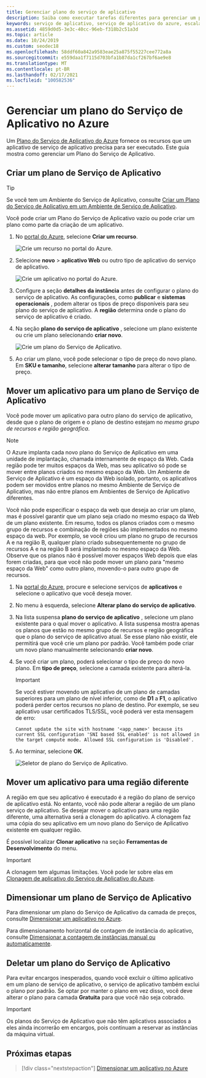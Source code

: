 ```yaml
---
title: Gerenciar plano do serviço de aplicativo
description: Saiba como executar tarefas diferentes para gerenciar um plano do serviço de aplicativo, como criar, mover, dimensionar e excluir.
keywords: serviço de aplicativo, serviço de aplicativo do azure, escala, escalonável, plano de serviço de aplicativo, trocar, criar, gerenciar, gerenciamento
ms.assetid: 4859d0d5-3e3c-40cc-96eb-f318b2c51a3d
ms.topic: article
ms.date: 10/24/2019
ms.custom: seodec18
ms.openlocfilehash: 58ddf60a842a9583eae25a875f55227cee772a8a
ms.sourcegitcommit: e559daa1f7115d703bfa1b87da1cf267bf6ae9e8
ms.translationtype: MT
ms.contentlocale: pt-BR
ms.lasthandoff: 02/17/2021
ms.locfileid: "100582536"
---
```

# <a name="manage-an-app-service-plan-in-azure"></a>Gerenciar um plano do Serviço de Aplicativo no Azure

Um [Plano do Serviço de Aplicativo do Azure](overview-hosting-plans.md) fornece os recursos que um aplicativo de serviço de aplicativo precisa para ser executado. Este guia mostra como gerenciar um Plano do Serviço de Aplicativo.

## <a name="create-an-app-service-plan"></a>Criar um plano de Serviço de Aplicativo

> [!TIP]
> Se você tem um Ambiente do Serviço de Aplicativo, consulte [Criar um Plano do Serviço de Aplicativo em um Ambiente de Serviço de Aplicativo](environment/app-service-web-how-to-create-a-web-app-in-an-ase.md#createplan).

Você pode criar um Plano do Serviço de Aplicativo vazio ou pode criar um plano como parte da criação de um aplicativo.

1. No [portal do Azure](https://portal.azure.com), selecione **Criar um recurso**.

   ![Crie um recurso no portal do Azure.][createResource] 

1. Selecione **novo**  >  **aplicativo Web** ou outro tipo de aplicativo do serviço de aplicativo.

   ![Crie um aplicativo no portal do Azure.][createWebApp] 

2. Configure a seção **detalhes da instância** antes de configurar o plano do serviço de aplicativo. As configurações, como **publicar** e **sistemas operacionais** , podem alterar os tipos de preço disponíveis para seu plano do serviço de aplicativo. A **região** determina onde o plano do serviço de aplicativo é criado. 
   
3. Na seção **plano do serviço de aplicativo** , selecione um plano existente ou crie um plano selecionando **criar novo**.

   ![Crie um plano do Serviço de Aplicativo.][createASP] 

4. Ao criar um plano, você pode selecionar o tipo de preço do novo plano. Em **SKU e tamanho**, selecione **alterar tamanho** para alterar o tipo de preço. 

<a name="move"></a>

## <a name="move-an-app-to-another-app-service-plan"></a>Mover um aplicativo para um plano de Serviço de Aplicativo

Você pode mover um aplicativo para outro plano do serviço de aplicativo, desde que o plano de origem e o plano de destino estejam no _mesmo grupo de recursos e região geográfica_.

> [!NOTE]
> O Azure implanta cada novo plano do Serviço de Aplicativo em uma unidade de implantação, chamada internamente de espaço da Web. Cada região pode ter muitos espaços da Web, mas seu aplicativo só pode se mover entre planos criados no mesmo espaço da Web. Um Ambiente de Serviço de Aplicativo é um espaço da Web isolado, portanto, os aplicativos podem ser movidos entre planos no mesmo Ambiente de Serviço de Aplicativo, mas não entre planos em Ambientes de Serviço de Aplicativo diferentes.
>
> Você não pode especificar o espaço da web que deseja ao criar um plano, mas é possível garantir que um plano seja criado no mesmo espaço da Web de um plano existente. Em resumo, todos os planos criados com o mesmo grupo de recursos e combinação de regiões são implementados no mesmo espaço da web. Por exemplo, se você criou um plano no grupo de recursos A e na região B, qualquer plano criado subsequentemente no grupo de recursos A e na região B será implantado no mesmo espaço da Web. Observe que os planos não é possível mover espaços Web depois que elas forem criadas, para que você não pode mover um plano para "mesmo espaço da Web" como outro plano, movendo-o para outro grupo de recursos.
> 

1. Na [portal do Azure](https://portal.azure.com), procure e selecione serviços de **aplicativos** e selecione o aplicativo que você deseja mover.

2. No menu à esquerda, selecione **Alterar plano do serviço de aplicativo**.

3. Na lista suspensa **plano do serviço de aplicativo** , selecione um plano existente para o qual mover o aplicativo. A lista suspensa mostra apenas os planos que estão no mesmo grupo de recursos e região geográfica que o plano do serviço de aplicativo atual. Se esse plano não existir, ele permitirá que você crie um plano por padrão. Você também pode criar um novo plano manualmente selecionando **criar novo**.

4. Se você criar um plano, poderá selecionar o tipo de preço do novo plano. Em **tipo de preço**, selecione a camada existente para alterá-la. 
   
   > [!IMPORTANT]
   > Se você estiver movendo um aplicativo de um plano de camadas superiores para um plano de nível inferior, como de **D1** a **F1**, o aplicativo poderá perder certos recursos no plano de destino. Por exemplo, se seu aplicativo usar certificados TLS/SSL, você poderá ver esta mensagem de erro:
   >
   > `Cannot update the site with hostname '<app_name>' because its current SSL configuration 'SNI based SSL enabled' is not allowed in the target compute mode. Allowed SSL configuration is 'Disabled'.`

5. Ao terminar, selecione **OK**.
   
   ![Seletor de plano do Serviço de Aplicativo.][change] 

## <a name="move-an-app-to-a-different-region"></a>Mover um aplicativo para uma região diferente

A região em que seu aplicativo é executado é a região do plano de serviço de aplicativo está. No entanto, você não pode alterar a região de um plano serviço de aplicativo. Se desejar mover o aplicativo para uma região diferente, uma alternativa será a clonagem do aplicativo. A clonagem faz uma cópia do seu aplicativo em um novo plano do Serviço de Aplicativo existente em qualquer região.

É possível localizar **Clonar aplicativo** na seção **Ferramentas de Desenvolvimento** do menu.

> [!IMPORTANT]
> A clonagem tem algumas limitações. Você pode ler sobre elas em [Clonagem de aplicativo do Serviço de Aplicativo do Azure](app-service-web-app-cloning.md).

## <a name="scale-an-app-service-plan"></a>Dimensionar um plano de Serviço de Aplicativo

Para dimensionar um plano do Serviço de Aplicativo da camada de preços, consulte [Dimensionar um aplicativo no Azure](manage-scale-up.md).

Para dimensionamento horizontal de contagem de instância do aplicativo, consulte [Dimensionar a contagem de instâncias manual ou automaticamente](../azure-monitor/autoscale/autoscale-get-started.md).

<a name="delete"></a>

## <a name="delete-an-app-service-plan"></a>Deletar um plano do Serviço de Aplicativo

Para evitar encargos inesperados, quando você excluir o último aplicativo em um plano de serviço de aplicativo, o serviço de aplicativo também exclui o plano por padrão. Se optar por manter o plano em vez disso, você deve alterar o plano para camada **Gratuita** para que você não seja cobrado.

> [!IMPORTANT]
> Os planos do Serviço de Aplicativo que não têm aplicativos associados a eles ainda incorrerão em encargos, pois continuam a reservar as instâncias da máquina virtual.

## <a name="next-steps"></a>Próximas etapas

> [!div class="nextstepaction"]
> [Dimensionar um aplicativo no Azure](manage-scale-up.md)

[change]: ./media/azure-web-sites-web-hosting-plans-in-depth-overview/change-appserviceplan.png
[createASP]: ./media/azure-web-sites-web-hosting-plans-in-depth-overview/create-appserviceplan.png
[createWebApp]: ./media/azure-web-sites-web-hosting-plans-in-depth-overview/create-web-app.png
[createResource]: ./media/azure-web-sites-web-hosting-plans-in-depth-overview/create-a-resource.png